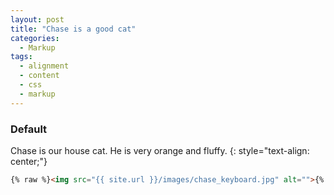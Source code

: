```yaml
---
layout: post
title: "Chase is a good cat"
categories:
  - Markup
tags:
  - alignment
  - content
  - css
  - markup
---
```


### Default

Chase is our house cat. He is very orange and fluffy.
{: style="text-align: center;"}

```html
{% raw %}<img src="{{ site.url }}/images/chase_keyboard.jpg" alt="">{% endraw %}
```